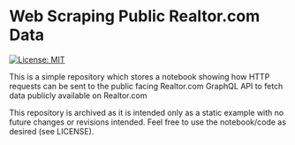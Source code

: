 # Web Scraping Public Realtor.com Data

[![License: MIT](https://img.shields.io/badge/License-MIT-yellow.svg)](https://opensource.org/licenses/MIT)

This is a simple repository which stores a notebook showing how HTTP requests can be sent to the public facing Realtor.com GraphQL API to fetch data publicly available on Realtor.com

This repository is archived as it is intended only as a static example with no future changes or revisions intended. Feel free to use the notebook/code as desired (see LICENSE).
